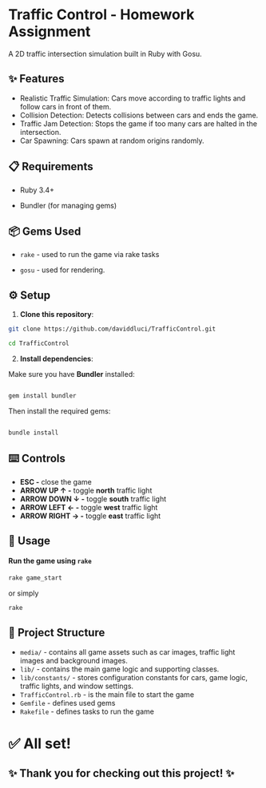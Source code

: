 
# Traffic Control - Homework Assignment

A 2D traffic intersection simulation built in Ruby with Gosu.

## ✨ Features

- Realistic Traffic Simulation: Cars move according to traffic lights and follow cars in front of them.
- Collision Detection: Detects collisions between cars and ends the game.
- Traffic Jam Detection: Stops the game if too many cars are halted in the intersection.
-  Car Spawning: Cars spawn at random origins randomly.

## 📋 Requirements

- Ruby 3.4+

- Bundler (for managing gems)

## 📦 Gems Used

- `rake` - used to run the game via rake tasks

-  `gosu` - used for rendering.


## ⚙️ Setup



1.  **Clone this repository**:



```bash
git clone https://github.com/daviddluci/TrafficControl.git

cd TrafficControl
```



2.  **Install dependencies**:



Make sure you have **Bundler** installed:



```bash

gem install bundler

```



Then install the required gems:



```bash

bundle install

```



## ⌨️ Controls

- **ESC -** close the game
- **ARROW UP ↑ -** toggle **north** traffic light
- **ARROW DOWN ↓ -** toggle **south** traffic light
- **ARROW LEFT ← -** toggle **west** traffic light
- **ARROW RIGHT → -** toggle **east** traffic light

## 🚗 Usage

#### Run the game using `rake`
```bash
rake game_start
```
or simply
```bash
rake
```

## 📁 Project Structure
- `media/` - contains all game assets such as car images, traffic light images and background images.
- `lib/` - contains the main game logic and supporting classes.
- `lib/constants/` - stores configuration constants for cars, game logic, traffic lights, and window settings.
- `TrafficControl.rb` - is the main file to start the game
- `Gemfile` - defines used gems
- `Rakefile` - defines tasks to run the game

# ✅ All set!
## ✨ Thank you for checking out this project! ✨